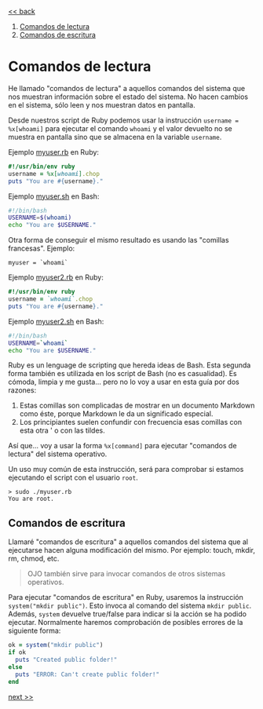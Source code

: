 [<< back](../README.md)

1. [Comandos de lectura](#comandos-de-lectura)
2. [Comandos de escritura](#comandos-de-escritura)

# Comandos de lectura

He llamado "comandos de lectura" a aquellos comandos del sistema que nos muestran información sobre el estado del sistema. No hacen cambios en el sistema, sólo leen y nos muestran datos en pantalla.

Desde nuestros script de Ruby podemos usar la instrucción `username = %x[whoami]` para ejecutar el comando `whoami` y el valor devuelto no se muestra en pantalla sino que se almacena en la variable `username`.

Ejemplo [myuser.rb](example/myuser.rb) en Ruby:

```ruby
#!/usr/bin/env ruby
username = %x[whoami].chop
puts "You are #{username}."
```

Ejemplo [myuser.sh](example/myuser.sh) en Bash:

```bash
#!/bin/bash
USERNAME=$(whoami)
echo "You are $USERNAME."
```

Otra forma de conseguir el mismo resultado es usando las "comillas francesas". Ejemplo:

```
myuser = `whoami`
```

Ejemplo [myuser2.rb](example/myuser2.rb) en Ruby:

```ruby
#!/usr/bin/env ruby
username = `whoami`.chop
puts "You are #{username}."
```

Ejemplo [myuser2.sh](example/myuser2.sh) en Bash:

```bash
#!/bin/bash
USERNAME=`whoami`
echo "You are $USERNAME."
```

Ruby es un lenguage de scripting que hereda ideas de Bash. Esta segunda forma también es utilizada en los script de Bash (no es casualidad). Es cómoda, limpia y me gusta... pero no lo voy a usar en esta guía por dos razones:

1. Estas comillas son complicadas de mostrar en un documento Markdown como éste, porque Markdown le da un significado especial.
2. Los principiantes suelen confundir con frecuencia esas comillas con esta otra ' o con las tildes.

Así que... voy a usar la forma `%x[command]` para ejecutar "comandos de lectura" del sistema operativo.

Un uso muy común de esta instrucción, será para comprobar si estamos ejecutando el script con el usuario `root`.

```
> sudo ./myuser.rb
You are root.
```

## Comandos de escritura

Llamaré "comandos de escritura" a aquellos comandos del sistema que al ejecutarse hacen alguna modificación del mismo. Por ejemplo: touch, mkdir, rm, chmod, etc.

> OJO también sirve para invocar comandos de otros sistemas operativos.

Para ejecutar "comandos de escritura" en Ruby, usaremos la instrucción `system("mkdir public")`. Esto invoca al comando del sistema `mkdir public`. Además, `system` devuelve true/false para indicar si la acción se ha podido ejecutar. Normalmente haremos comprobación de posibles errores de la siguiente forma:

```ruby
ok = system("mkdir public")
if ok
  puts "Created public folder!"
else
  puts "ERROR: Can't create public folder!"
end  
```

[next >>](instalar-software.md)
